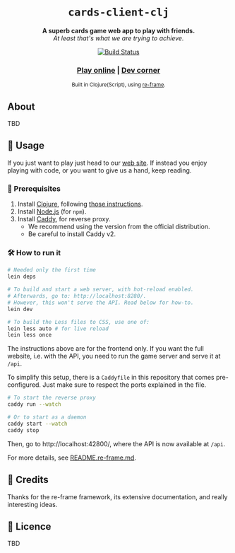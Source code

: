 <div align="center">

  <h1><code>cards-client-clj</code></h1>

  <strong>A superb cards game web app to play with friends.</strong>
  <br>
  <i>At least that's what we are trying to achieve.</i>

  <p>
    <a href="https://travis-ci.org/totorigolo/cards-client-rs">
      <img src="https://api.travis-ci.com/totorigolo/cards-client-rs.svg?branch=master" alt="Build Status" />
    </a>
  </p>

  <h3>
    <a href="https://cards.busy.ovh/">Play online</a>
    <span> | </span>
    <a href="#">Dev corner</a>
  </h3>

  <sub>Built in Clojure(Script), using [re-frame](https://day8.github.io/re-frame/).</sub>
</div>

## About

TBD

## 🚴 Usage

If you just want to play just head to our [web site](https://cards.busy.ovh/).
If instead you enjoy playing with code, or you want to give us a hand, keep
reading.

### 🐑 Prerequisites

1. Install [Clojure](https://clojure.org/), following [those instructions](https://purelyfunctional.tv/guide/how-to-install-clojure/).
2. Install [Node.js](https://nodejs.org/) (for `npm`).
3. Install [Caddy](https://caddyserver.com/docs/download), for reverse proxy.
   * We recommend using the version from the official distribution.
   * Be careful to install Caddy v2.

### 🛠️ How to run it

```bash
# Needed only the first time
lein deps

# To build and start a web server, with hot-reload enabled.
# Afterwards, go to: http://localhost:8280/.
# However, this won't serve the API. Read below for how-to.
lein dev

# To build the Less files to CSS, use one of:
lein less auto # for live reload
lein less once
```

The instructions above are for the frontend only. If you want the full website,
i.e. with the API, you need to run the game server and serve it at `/api`.

To simplify this setup, there is a `Caddyfile` in this repository that comes
pre-configured. Just make sure to respect the ports explained in the file.

```bash
# To start the reverse proxy
caddy run --watch

# Or to start as a daemon
caddy start --watch
caddy stop
```

Then, go to http://localhost:42800/, where the API is now available at `/api`.

For more details, see [README.re-frame.md](./README.re-frame.md).

## 🙏 Credits

Thanks for the re-frame framework, its extensive documentation, and really
interesting ideas.

## 📜 Licence

TBD

